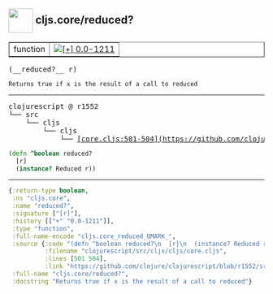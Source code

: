 ## <img width="48px" valign="middle" src="http://i.imgur.com/Hi20huC.png"> cljs.core/reduced?

 <table border="1">
<tr>
<td>function</td>
<td><a href="https://github.com/cljsinfo/api-refs/tree/0.0-1211"><img valign="middle" alt="[+] 0.0-1211" src="https://img.shields.io/badge/+-0.0--1211-lightgrey.svg"></a> </td>
</tr>
</table>

 <samp>
(__reduced?__ r)<br>
</samp>

```
Returns true if x is the result of a call to reduced
```

---

 <pre>
clojurescript @ r1552
└── src
    └── cljs
        └── cljs
            └── <ins>[core.cljs:501-504](https://github.com/clojure/clojurescript/blob/r1552/src/cljs/cljs/core.cljs#L501-L504)</ins>
</pre>

```clj
(defn ^boolean reduced?
  [r]
  (instance? Reduced r))
```


---

```clj
{:return-type boolean,
 :ns "cljs.core",
 :name "reduced?",
 :signature ["[r]"],
 :history [["+" "0.0-1211"]],
 :type "function",
 :full-name-encode "cljs.core_reduced_QMARK_",
 :source {:code "(defn ^boolean reduced?\n  [r]\n  (instance? Reduced r))",
          :filename "clojurescript/src/cljs/cljs/core.cljs",
          :lines [501 504],
          :link "https://github.com/clojure/clojurescript/blob/r1552/src/cljs/cljs/core.cljs#L501-L504"},
 :full-name "cljs.core/reduced?",
 :docstring "Returns true if x is the result of a call to reduced"}

```
